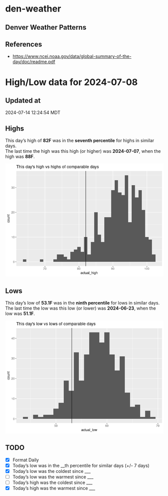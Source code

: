 

# den-weather

## Denver Weather Patterns

## References

- <https://www.ncei.noaa.gov/data/global-summary-of-the-day/doc/readme.pdf>

# High/Low data for 2024-07-08

## Updated at

2024-07-14 12:24:54 MDT

## Highs

This day’s high of **82F** was in the **seventh percentile** for highs
in similar days.  
The last time the high was this high (or higher) was **2024-07-07**,
when the high was **88F**.

![](readme_files/figure-commonmark/unnamed-chunk-4-1.png)

## Lows

This day’s low of **53.1F** was in the **ninth percentile** for lows in
similar days.  
The last time the low was this low (or lower) was **2024-06-23**, when
the low was **51.1F**.

![](readme_files/figure-commonmark/unnamed-chunk-6-1.png)

## TODO

- [x] Format Daily
- [x] Today’s low was in the \_\_th percentile for similar days (+/- 7
  days)
- [x] Today’s low was the coldest since \_\_\_
- [ ] Today’s low was the warmest since \_\_\_
- [ ] Today’s high was the coldest since \_\_\_
- [x] Today’s high was the warmest since \_\_\_
